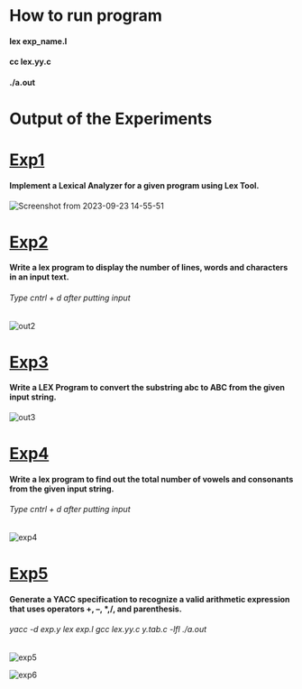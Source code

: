 

# How to run program
<h4>lex exp_name.l</h4>
<h4>cc lex.yy.c</h4>
<h4>./a.out</h4>

# Output of the Experiments

# <a href="https://github.com/BIBS23/Compiler-Design-Lab/blob/main/experiments/exp1/exp1.l"> Exp1 </a>

<h4>Implement a Lexical Analyzer for a given program using Lex Tool.</h4>

![Screenshot from 2023-09-23 14-55-51](https://github.com/BIBS23/Compiler-Design-Lab/assets/83808936/c3c9b162-a4ec-4c62-a4ad-620604b55468)


# <a href="https://github.com/BIBS23/Compiler-Design-Lab/blob/main/experiments/exp2.l"> Exp2 </a>

<h4> Write a lex program to display the number of lines, words and characters in an input text.</h4>

<h6> Type cntrl + d after putting input</h6>

![out2](https://github.com/BIBS23/Compiler-Design-Lab/assets/83808936/0b2c3b8f-62ee-49c7-888e-beeb4ec86061)



# <a href="https://github.com/BIBS23/Compiler-Design-Lab/blob/main/experiments/exp3.l"> Exp3 </a>

<h4>Write a LEX Program to convert the substring abc to ABC from the given input string.</h4>

![out3](https://github.com/BIBS23/Compiler-Design-Lab/assets/83808936/9cc9d4ef-4ee8-4a22-9c18-3a3a6b8878de)


# <a href="https://github.com/BIBS23/Compiler-Design-Lab/blob/main/experiments/exp4.l"> Exp4 </a>

<h4>Write a lex program to find out the total number of vowels and consonants from the given input string.</h4>
<h6> Type cntrl + d after putting input</h6>

![exp4](https://github.com/BIBS23/Compiler-Design-Lab/assets/83808936/79845bff-2dd7-453b-9b2e-e86a783f4443)



# <a href="https://github.com/BIBS23/Compiler-Design-Lab/blob/main/experiments/exp5"> Exp5 </a>

<h4>Generate a YACC specification to recognize a valid arithmetic expression that uses operators +, –, *,/, and parenthesis.</h4>
<h6> yacc -d exp.y
lex exp.l
gcc lex.yy.c y.tab.c -lfl
./a.out </h6>

![exp5](https://github.com/BIBS23/Compiler-Design-Lab/assets/83808936/faa3d948-cb72-4a11-af4c-51ca2fc94588)


![exp6](https://github.com/BIBS23/Compiler-Design-Lab/assets/83808936/fdbd00e0-bfc8-480c-b705-793ce3805e13)



